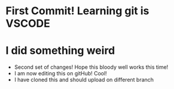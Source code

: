 # First Commit! Learning git is VSCODE
# I did something weird
- Second set of changes! Hope this bloody well works this time!
- I am now editing this on gitHub! Cool!
- I have cloned this and should upload on different branch
